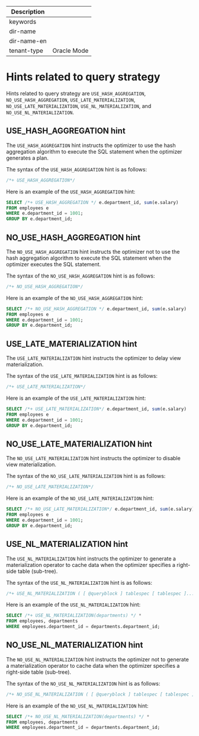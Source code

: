 | Description   |                 |
|---------------|-----------------|
| keywords      |                 |
| dir-name      |                 |
| dir-name-en   |                 |
| tenant-type   | Oracle Mode     |

# Hints related to query strategy

Hints related to query strategy are `USE_HASH_AGGREGATION`, `NO_USE_HASH_AGGREGATION`, `USE_LATE_MATERIALIZATION`, `NO_USE_LATE_MATERIALIZATION`, `USE_NL_MATERIALIZATION`, and `NO_USE_NL_MATERIALIZATION`.

## USE_HASH_AGGREGATION hint

The `USE_HASH_AGGREGATION` hint instructs the optimizer to use the hash aggregation algorithm to execute the SQL statement when the optimizer generates a plan.

The syntax of the `USE_HASH_AGGREGATION` hint is as follows:

```sql
/*+ USE_HASH_AGGREGATION*/
```

Here is an example of the `USE_HASH_AGGREGATION` hint:

```sql
SELECT /*+ USE_HASH_AGGREGATION */ e.department_id, sum(e.salary)
FROM employees e
WHERE e.department_id = 1001;
GROUP BY e.department_id;
```

## NO_USE_HASH_AGGREGATION hint

The `NO_USE_HASH_AGGREGATION` hint instructs the optimizer not to use the hash aggregation algorithm to execute the SQL statement when the optimizer executes the SQL statement.

The syntax of the `NO_USE_HASH_AGGREGATION` hint is as follows:

```sql
/*+ NO_USE_HASH_AGGREGATION*/
```

Here is an example of the `NO_USE_HASH_AGGREGATION` hint:

```sql
SELECT /*+ NO_USE_HASH_AGGREGATION */ e.department_id, sum(e.salary)
FROM employees e
WHERE e.department_id = 1001;
GROUP BY e.department_id;
```

## USE_LATE_MATERIALIZATION hint

The `USE_LATE_MATERIALIZATION` hint instructs the optimizer to delay view materialization.

The syntax of the `USE_LATE_MATERIALIZATION` hint is as follows:

```sql
/*+ USE_LATE_MATERIALIZATION*/
```

Here is an example of the `USE_LATE_MATERIALIZATION` hint:

```sql
SELECT /*+ USE_LATE_MATERIALIZATION*/ e.department_id, sum(e.salary)
FROM employees e
WHERE e.department_id = 1001;
GROUP BY e.department_id;
```

## NO_USE_LATE_MATERIALIZATION hint

The `NO_USE_LATE_MATERIALIZATION` hint instructs the optimizer to disable view materialization.

The syntax of the `NO_USE_LATE_MATERIALIZATION` hint is as follows:

```sql
/*+ NO_USE_LATE_MATERIALIZATION*/
```

Here is an example of the `NO_USE_LATE_MATERIALIZATION` hint:

```sql
SELECT /*+ NO_USE_LATE_MATERIALIZATION*/ e.department_id, sum(e.salary)
FROM employees e
WHERE e.department_id = 1001;
GROUP BY e.department_id;
```

## USE_NL_MATERIALIZATION hint

The `USE_NL_MATERIALIZATION` hint instructs the optimizer to generate a materialization operator to cache data when the optimizer specifies a right-side table (sub-tree).

The syntax of the `USE_NL_MATERIALIZATION` hint is as follows:

```sql
/*+ USE_NL_MATERIALIZATION ( [ @queryblock ] tablespec [ tablespec ]... ) */
```

Here is an example of the `USE_NL_MATERIALIZATION` hint:

```sql
SELECT /*+ USE_NL_MATERIALIZATION(departments) */ *
FROM employees, departments
WHERE employees.department_id = departments.department_id;
```

## NO_USE_NL_MATERIALIZATION hint

The `NO_USE_NL_MATERIALIZATION` hint instructs the optimizer not to generate a materialization operator to cache data when the optimizer specifies a right-side table (sub-tree).

The syntax of the `NO_USE_NL_MATERIALIZATION` hint is as follows:

```sql
/*+ NO_USE_NL_MATERIALIZATION ( [ @queryblock ] tablespec [ tablespec ]... ) */
```

Here is an example of the `NO_USE_NL_MATERIALIZATION` hint:

```sql
SELECT /*+ NO_USE_NL_MATERIALIZATION(departments) */ *
FROM employees, departments
WHERE employees.department_id = departments.department_id;
```
